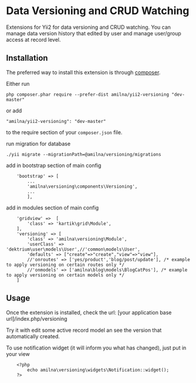 Data Versioning and CRUD Watching
============================
Extensions for Yii2 for data versioning and CRUD watching. You can manage data version history that edited by user and manage user/group access at record level.

Installation
------------

The preferred way to install this extension is through [composer](http://getcomposer.org/download/).

Either run

```
php composer.phar require --prefer-dist amilna/yii2-versioning "dev-master"
```

or add

```
"amilna/yii2-versioning": "dev-master"
```

to the require section of your `composer.json` file.


run migration for database

```
./yii migrate --migrationPath=@amilna/versioning/migrations
```

add in bootstrap section of main config

```
	'bootstrap' => [
		...
		'amilna\versioning\components\Versioning',
		...
    	],   

```


add in modules section of main config

```
	'gridview' =>  [
		'class' => 'kartik\grid\Module',
	],
	'versioning' => [
		'class' => 'amilna\versioning\Module',
		'userClass' =>  'dektrium\user\models\User',//'common\models\User',            
		'defaults' => ["create"=>"create","view"=>"view"],
		//'onroutes' => ['yes/product','blog/post/update'], /* example to apply versioning on certain routes only */
		//'onmodels' => ['amilna\blog\models\BlogCatPos'], /* example to apply versioning on certain models only */
	]
```



Usage
-----

Once the extension is installed, check the url:
[your application base url]/index.php/versioning

Try it with edit some active record model an see the version that automatically created.

To use notification widget (it will inform you what has changed), just put in your view

```
	<?php
		echo amilna\versioning\widgets\Notification::widget();              
	?>
```